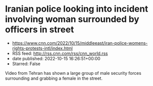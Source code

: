 # Iranian police looking into incident involving woman surrounded by officers in street
 - https://www.cnn.com/2022/10/15/middleeast/iran-police-womens-rights-protests-intl/index.html
 - RSS feed: http://rss.cnn.com/rss/cnn_world.rss
 - date published: 2022-10-15 16:26:51+00:00
 - Starred: False

Video from Tehran has shown a large group of male security forces surrounding and grabbing a female in the street.

